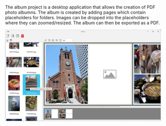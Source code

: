 The album project is a desktop application that allows the creation of PDF photo albumns. 
The album is created by adding pages which contain placeholders for folders. Images can be 
dropped into the placeholders where they can zoomed/resized. The album can then be exported
as a PDF.


![Screenshot of main UI](docs/screenshot-001.jpg)
